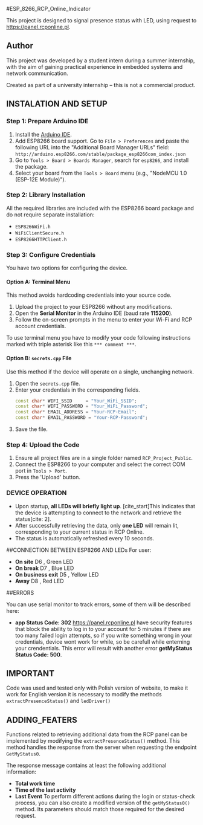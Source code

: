   #ESP_8266_RCP_Online_Indicator 

This project is designed to signal presence status with LED, using request to https://panel.rcponline.pl.

## Author

This project was developed by a student intern during a summer internship, with the aim of gaining practical experience in embedded systems and network communication.

Created as part of a university internship – this is not a commercial product.

## INSTALATION AND SETUP

### Step 1: Prepare Arduino IDE
1.  Install the [Arduino IDE](https://www.arduino.cc/en/software).
2.  Add ESP8266 board support. Go to `File > Preferences` and paste the following URL into the "Additional Board Manager URLs" field:
    `http://arduino.esp8266.com/stable/package_esp8266com_index.json`
3.  Go to `Tools > Board > Boards Manager`, search for `esp8266`, and install the package.
4.  Select your board from the `Tools > Board` menu (e.g., "NodeMCU 1.0 (ESP-12E Module)").

### Step 2: Library Installation
All the required libraries are included with the ESP8266 board package and do not require separate installation:
* `ESP8266WiFi.h`
* `WiFiClientSecure.h`
* `ESP8266HTTPClient.h`

### Step 3: Configure Credentials
You have two options for configuring the device.

#### Option A: Terminal Menu
This method avoids hardcoding credentials into your source code.
1.  Upload the project to your ESP8266 without any modifications.
2.  Open the **Serial Monitor** in the Arduino IDE (baud rate **115200**).
3.  Follow the on-screen prompts in the menu to enter your Wi-Fi and RCP account credentials.

To use terminal menu you have to modify your code following instructions marked with triple asterisk like this ``` *** comment *** ```.

#### Option B: `secrets.cpp` File
Use this method if the device will operate on a single, unchanging network.
1.  Open the `secrets.cpp` file.
2.  Enter your credentials in the corresponding fields.
    ```cpp
    const char* WIFI_SSID     = "Your_WiFi_SSID";
    const char* WIFI_PASSWORD = "Your_WiFi_Password";
    const char* EMAIL_ADDRESS = "Your-RCP-Email";
    const char* EMAIL_PASSWORD = "Your-RCP-Password";
    ```
3.  Save the file.

### Step 4: Upload the Code
1.  Ensure all project files are in a single folder named `RCP_Project_Public`.
2.  Connect the ESP8266 to your computer and select the correct COM port in `Tools > Port`.
3.  Press the 'Upload' button.

### DEVICE OPERATION

* Upon startup, **all LEDs will briefly light up**. [cite_start]This indicates that the device is attempting to connect to the network and retrieve the status[cite: 2].
* After successfully retrieving the data, only **one LED** will remain lit, corresponding to your current status in RCP Online.
* The status is automatically refreshed every 10 seconds.

##CONNECTION BETWEEN ESP8266 AND LEDs
For user:
- **On site** D6 , Green LED
- **On break** D7 , Blue LED
- **On business exit** D5 , Yellow LED
- **Away** D8 , Red LED

##ERRORS

You can use serial monitor to track errors, some of them will be described here:

* **app Status Code: 302** https://panel.rcponline.pl have security features that block the ability to log in to your account for 5 minutes if there are too many failed login attempts, so if you write something wrong in your credentials, device wont work for while, so be carefull while enterning your crendentials. This error will result with another error **getMyStatus Status Code: 500**.

## IMPORTANT

Code was used and tested only with Polish version of website, to make it work for English version it is necessary to modify the methods `extractPresenceStatus()` and `ledDriver()`


## ADDING_FEATERS

Functions related to retrieving additional data from the RCP panel can be implemented by modifying the `extractPresenceStatus()` method. This method handles the response from the server when requesting the endpoint `GetMyStatus0`.

The response message contains at least the following additional information:
- **Total work time**
- **Time of the last activity**
- **Last Event**
To perform different actions during the login or status-check process, you can also create a modified version of the `getMyStatus0()` method. Its parameters should match those required for the desired request.




